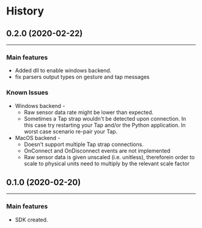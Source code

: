 # History


## 0.2.0 (2020-02-22)
______________________
### Main features

* Added dll to enable windows backend.
* fix parsers output types on gesture and tap messages

### Known Issues
* Windows backend -  
    * Raw sensor data rate might be lower than expected.
    * Sometimes a Tap strap wouldn't be detected upon connection. In this case try restarting your Tap and/or the Python application. In worst case scenario re-pair your Tap. 
* MacOS backend - 
    * Doesn't support multiple Tap strap connections.
    * OnConnect and OnDisconnect events are not implemented 
    * Raw sensor data is given unscaled (i.e. unitless), thereforein order to scale to physical units need to multiply by the relevant scale factor


## 0.1.0 (2020-02-20)
______________________
### Main features

* SDK created.


